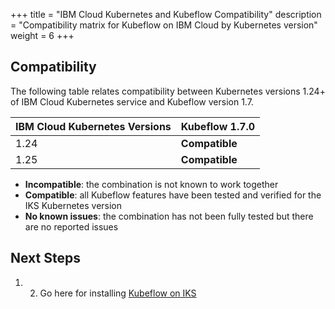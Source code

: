 +++
title = "IBM Cloud Kubernetes and Kubeflow Compatibility"
description = "Compatibility matrix for Kubeflow on IBM Cloud by Kubernetes version"
weight = 6
+++

## Compatibility

The following table relates compatibility between Kubernetes versions 1.24+ of IBM Cloud Kubernetes service and Kubeflow version 1.7.

<div class="table-responsive">
  <table class="table table-bordered">
    <thead class="-bg-primary">
      <tr>
        <th>IBM Cloud Kubernetes Versions</th>
        <th>Kubeflow 1.7.0</th>
      </tr>
    </thead>
      <tbody>
      <tr>
        <td>1.24</td>
        <td><b>Compatible</b></td>
      </tr>
      <tr>
        <td>1.25</td>
        <td><b>Compatible</b></td>
      </tr>
    </tbody>
  </table>
</div>


- **Incompatible**: the combination is not known to work together
- **Compatible**: all Kubeflow features have been tested and verified for the IKS Kubernetes version
- **No known issues**: the combination has not been fully tested but there are no reported issues


## Next Steps

1. 2. Go here for installing [Kubeflow on IKS](../install/)
